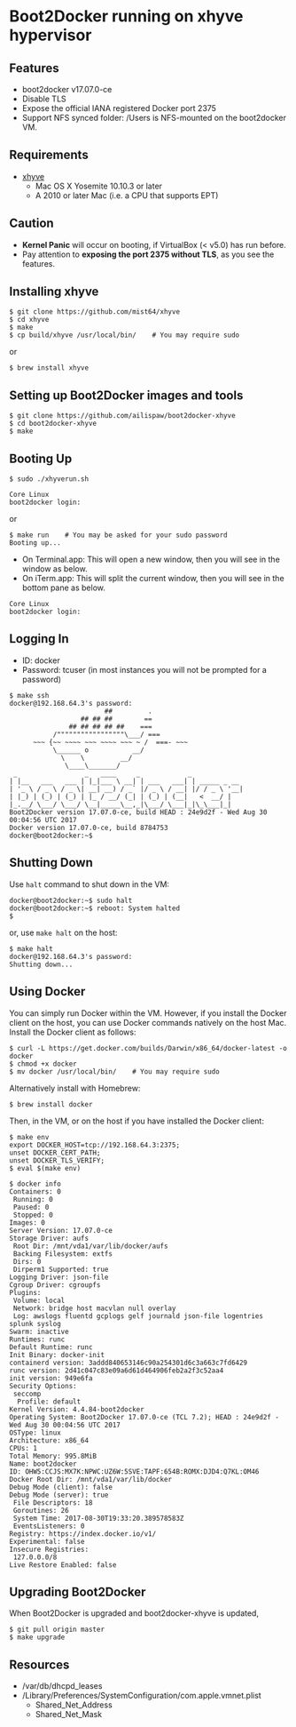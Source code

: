 # Boot2Docker running on xhyve hypervisor

## Features

- boot2docker v17.07.0-ce
- Disable TLS
- Expose the official IANA registered Docker port 2375
- Support NFS synced folder: /Users is NFS-mounted on the boot2docker VM.

## Requirements

- [xhyve](https://github.com/mist64/xhyve)
  - Mac OS X Yosemite 10.10.3 or later
  - A 2010 or later Mac (i.e. a CPU that supports EPT)

## Caution

- **Kernel Panic** will occur on booting, if VirtualBox (< v5.0) has run before.
- Pay attention to **exposing the port 2375 without TLS**, as you see the features.

## Installing xhyve

```
$ git clone https://github.com/mist64/xhyve
$ cd xhyve
$ make
$ cp build/xhyve /usr/local/bin/    # You may require sudo
```

or

```
$ brew install xhyve
```

## Setting up Boot2Docker images and tools

```
$ git clone https://github.com/ailispaw/boot2docker-xhyve
$ cd boot2docker-xhyve
$ make
```

## Booting Up

```
$ sudo ./xhyverun.sh

Core Linux
boot2docker login: 
```

or

```
$ make run    # You may be asked for your sudo password
Booting up...
```

- On Terminal.app: This will open a new window, then you will see in the window as below.
- On iTerm.app: This will split the current window, then you will see in the bottom pane as below.

```
Core Linux
boot2docker login: 
```

## Logging In

- ID: docker
- Password: tcuser (in most instances you will not be prompted for a password)

```
$ make ssh
docker@192.168.64.3's password:
                        ##         .
                  ## ## ##        ==
               ## ## ## ## ##    ===
           /"""""""""""""""""\___/ ===
      ~~~ {~~ ~~~~ ~~~ ~~~~ ~~~ ~ /  ===- ~~~
           \______ o           __/
             \    \         __/
              \____\_______/
 _                 _   ____     _            _
| |__   ___   ___ | |_|___ \ __| | ___   ___| | _____ _ __
| '_ \ / _ \ / _ \| __| __) / _` |/ _ \ / __| |/ / _ \ '__|
| |_) | (_) | (_) | |_ / __/ (_| | (_) | (__|   <  __/ |
|_.__/ \___/ \___/ \__|_____\__,_|\___/ \___|_|\_\___|_|
Boot2Docker version 17.07.0-ce, build HEAD : 24e9d2f - Wed Aug 30 00:04:56 UTC 2017
Docker version 17.07.0-ce, build 8784753
docker@boot2docker:~$ 
```

## Shutting Down

Use `halt` command to shut down in the VM:

```
docker@boot2docker:~$ sudo halt
docker@boot2docker:~$ reboot: System halted
$ 
```

or, use `make halt` on the host:

```
$ make halt
docker@192.168.64.3's password:
Shutting down...
```

## Using Docker

You can simply run Docker within the VM. However, if you install the Docker client on the host, you can use Docker commands natively on the host Mac. Install the Docker client as follows:

```
$ curl -L https://get.docker.com/builds/Darwin/x86_64/docker-latest -o docker
$ chmod +x docker
$ mv docker /usr/local/bin/    # You may require sudo
```

Alternatively install with Homebrew:

```
$ brew install docker
```

Then, in the VM, or on the host if you have installed the Docker client:

```
$ make env
export DOCKER_HOST=tcp://192.168.64.3:2375;
unset DOCKER_CERT_PATH;
unset DOCKER_TLS_VERIFY;
$ eval $(make env)

$ docker info
Containers: 0
 Running: 0
 Paused: 0
 Stopped: 0
Images: 0
Server Version: 17.07.0-ce
Storage Driver: aufs
 Root Dir: /mnt/vda1/var/lib/docker/aufs
 Backing Filesystem: extfs
 Dirs: 0
 Dirperm1 Supported: true
Logging Driver: json-file
Cgroup Driver: cgroupfs
Plugins:
 Volume: local
 Network: bridge host macvlan null overlay
 Log: awslogs fluentd gcplogs gelf journald json-file logentries splunk syslog
Swarm: inactive
Runtimes: runc
Default Runtime: runc
Init Binary: docker-init
containerd version: 3addd840653146c90a254301d6c3a663c7fd6429
runc version: 2d41c047c83e09a6d61d464906feb2a2f3c52aa4
init version: 949e6fa
Security Options:
 seccomp
  Profile: default
Kernel Version: 4.4.84-boot2docker
Operating System: Boot2Docker 17.07.0-ce (TCL 7.2); HEAD : 24e9d2f - Wed Aug 30 00:04:56 UTC 2017
OSType: linux
Architecture: x86_64
CPUs: 1
Total Memory: 995.8MiB
Name: boot2docker
ID: OHW5:CCJS:MX7K:NPWC:UZ6W:5SVE:TAPF:654B:ROMX:DJD4:Q7KL:OM46
Docker Root Dir: /mnt/vda1/var/lib/docker
Debug Mode (client): false
Debug Mode (server): true
 File Descriptors: 18
 Goroutines: 26
 System Time: 2017-08-30T19:33:20.389578583Z
 EventsListeners: 0
Registry: https://index.docker.io/v1/
Experimental: false
Insecure Registries:
 127.0.0.0/8
Live Restore Enabled: false
```

## Upgrading Boot2Docker

When Boot2Docker is upgraded and boot2docker-xhyve is updated,

```
$ git pull origin master
$ make upgrade
```

## Resources

- /var/db/dhcpd_leases
- /Library/Preferences/SystemConfiguration/com.apple.vmnet.plist
  - Shared_Net_Address
  - Shared_Net_Mask
